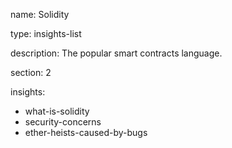 name: Solidity

type: insights-list

description: The popular smart contracts language.

section: 2

insights:
  - what-is-solidity
  - security-concerns
  - ether-heists-caused-by-bugs
